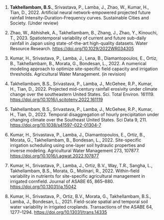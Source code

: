 
1.	**Takhellambam, B.S.**, Srivastava, P., Lamba, J., Zhao, W., Kumar, H., Tian, D., 2022. Artificial neural network-empowered projected future rainfall Intensity-Duration-Frequency curves. Sustainable Cities and Society. (Under review)

2.	Zhao, W., Abhishek, A., Takhellambam, B., Zhang, J., Zhao, Y., Kinouchi, T., 2023. Spatiotemporal variability of current and future sub-daily rainfall in Japan using state-of-the-art high-quality datasets. Water Resource Research. https://doi.org/10.1029/2022WR034305

3.	Kumar, H., Srivastava, P., Lamba, J., Lena, B., Diamantopoulos, E., Ortiz, B., Takhellambam, B., Morata, G., Bondesan, L., 2022. A numerical modeling approach to optimize site-specific field capacity and irrigation thresholds. Agricultural Water Management. (in revision)

4.	Takhellambam, B.S., Srivastava, P., Lamba, J., McGehee, R.P., Kumar, H., Tian, D., 2022. Projected mid-century rainfall erosivity under climate change over the southeastern United States. Sci. Total Environ. 161119. https://doi.org/10.1016/j.scitotenv.2022.161119 

5.	Takhellambam, B.S., Srivastava, P., Lamba, J., McGehee, R.P., Kumar, H., Tian, D., 2022. Temporal disaggregation of hourly precipitation under changing climate over the Southeast United States. Sci Data 9, 211. https://doi.org/10.1038/s41597-022-01304-7 

6.	Kumar, H., Srivastava, P., Lamba, J., Diamantopoulos, E., Ortiz, B., Morata, G., Takhellambam, B., Bondesan, L., 2022. Site-specific irrigation scheduling using one-layer soil hydraulic properties and inverse modeling. Agricultural Water Management 273, 107877. https://doi.org/10.1016/j.agwat.2022.107877

7.	Kumar, H., Srivastava, P., Lamba, J., Ortiz, B.V., Way, T.R., Sangha, L., Takhellambam, B.S., Morata, G., Molinari, R., 2022. Within-field variability in nutrients for site-specific agricultural management in irrigated cornfield. Journal of ASABE 65, 865–880. https://doi.org/10.13031/ja.15042 

8.	Kumar, H., Srivastava, P., Ortiz, B.V., Morata, G., Takhellambam, B.S., Lamba, J., Bondesan, L., 2021. Field-scale spatial and temporal soil water variability in irrigated croplands. Transactions of the ASABE 64, 1277–1294. https://doi.org/10.13031/trans.14335 



